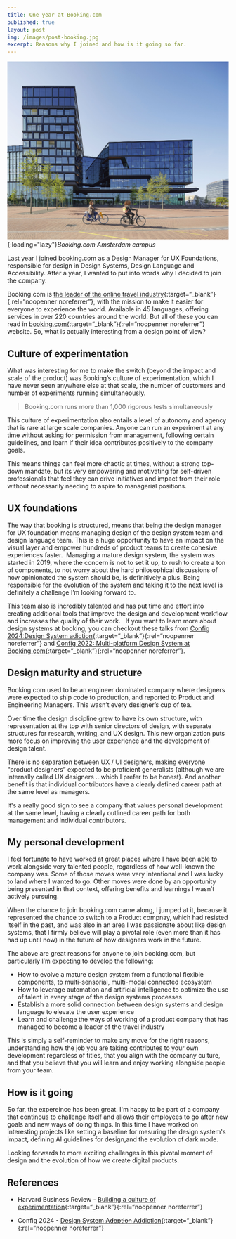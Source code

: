 ```yaml
---
title: One year at Booking.com
published: true
layout: post
img: /images/post-booking.jpg
excerpt: Reasons why I joined and how is it going so far.
---
```

![RSS](/images/post-booking.jpg){:loading="lazy"}*Booking.com Amsterdam campus*

Last year I joined booking.com as a Design Manager for UX Foundations, responsible for design in Design Systems, Design Language and Accessibility. After a year, I wanted to put into words why I decided to join the company.

Booking.com is [the leader of the online travel industry](https://www.statista.com/statistics/1039616/leading-online-travel-companies-by-market-cap/){:target=“_blank”}{:rel=“noopenner noreferrer”}, with the mission to make it easier for everyone to experience the world. Available in 45 languages, offering services in over 220 countries around the world.  But all of these you can read in [booking.com](https://news.booking.com/fast-facts){:target=“_blank”}{:rel=“noopenner noreferrer”}
website. So, what is actually interesting from a design point of view?

## Culture of experimentation

What was interesting for me to make the switch (beyond the impact and scale of the product) was Booking’s culture of experimentation, which I have never seen anywhere else at that scale, the number of customers and number of experiments running simultaneously. 

> Booking.com runs more than 1,000 rigorous tests simultaneously 

This culture of experimentation also entails a level of autonomy and agency that is rare at large scale companies. Anyone can run an experiment at any time without asking for permission from management, following certain guidelines, and learn if their idea contributes positively to the company goals.

This means things can feel more chaotic at times, without a strong top-down mandate, but its very empowering and motivating for self-driven professionals that feel they can drive initiatives and impact from their role without necessarily needing to aspire to managerial positions.

## UX foundations

The way that booking is structured, means that being the design manager for UX foundation means managing design of the design system team and design language team. This is a huge opportunity to have an impact on the visual layer and empower hundreds of product teams to create cohesive experiences faster.
 Managing a mature design system, the system was started in 2019, where the concern is not to set it up, to rush to create a ton of components, to not worry about the hard philosophical discussions of how opinionated the system should be, is definitively a plus. Being responsible for the evolution of the system and taking it to the next level is definitely a challenge I’m looking forward to.

This team also is incredibly talented and has put time and effort into creating additional tools that improve the design and development workflow and increases the quality of their work.   If you want to learn more about design systems at booking, you can checkout these talks from [Config 2024:Design System adiction](https://youtu.be/5P1CPwJdlsQ?si=bIVhFhj9Ghgo4SUc){:target=“_blank”}{:rel=“noopenner noreferrer”} and [Config 2022: Multi-platform Design System at Booking.com](https://youtu.be/5P1CPwJdlsQ?si=bIVhFhj9Ghgo4SUc){:target=“_blank”}{:rel=“noopenner noreferrer”}.

## Design maturity and structure

Booking.com  used to be an engineer dominated company where designers were expected to ship code to production, and reported to Product and Engineering Managers. This wasn’t every designer’s cup of tea.

Over time the design discipline grew to have its own structure, with representation at the top with senior directors of design, with separate structures for research, writing, and UX design. This new organization puts more focus on improving the user experience and the development of design talent.

There is no separation between UX / UI designers, making everyone “product designers” expected to be proficient generalists (although we are internally called UX designers …which I prefer to be honest). And another benefit is that individual contributors have a clearly defined career path at the same level as managers.

It's a really good sign to see a company that values personal development at the same level, having a clearly outlined career path for both management and individual contributors.

## My personal development

I feel fortunate to have worked at great places where I have been able to work alongside very talented people, regardless of how well-known the company was. Some of those moves were very intentional and I was lucky to land where I wanted to go. Other moves were done by an opportunity being presented in that context, offering benefits and learnings I wasn’t actively pursuing. 

When the chance to join booking.com came along, I jumped at it, because it represented the chance to switch to a Product compnay, which had resisted itself in the past, and was also in an area I was passionate about like design systems, that I firmly believe will play a pivotal role (even more than it has had up until now) in the future of how designers work in the future.

The above are great reasons for anyone to join booking.com, but particularly I’m expecting to develop the following:

* How to evolve a mature design system from a functional flexible components, to multi-sensorial, multi-modal connected ecosystem
* How to leverage automation and artificial intelligence to optimize the use of talent in every stage of the design systems processes
* Establish a more solid connection between design systems and design language to elevate the user experience
* Learn and challenge the ways of working of a product company that has managed to become a leader of the travel industry

This is simply a self-reminder to make any move for the right reasons, understanding how the job you are taking contributes to your own development regardless of titles, that you align with the company culture, and that you believe that you will learn and enjoy working alongside people from your team.

## How is it going

So far, the expereince has been great. I'm happy to be part of a company that continous to challenge itself and allows their employees to go after new goals and new ways of doing things. In this time I have worked on interesting projects like setting a baseline for mesuring the design system's impact, defining AI guidelines for design,and the evolution of dark mode.

Looking forwards to more exciting challenges in this pivotal moment of design and the evolution of how we create digital products.

## References

* Harvard Business Review - [Building a culture of experimentation](https://hbr.org/2020/03/building-a-culture-of-experimentation){:target=“_blank”}{:rel=“noopenner noreferrer”}

* Config 2024 - [Design System ~~Adoption~~ Addiction](https://youtu.be/5P1CPwJdlsQ?si=Ho_Q97kVnnITtHuE){:target=“_blank”}{:rel=“noopenner noreferrer”}